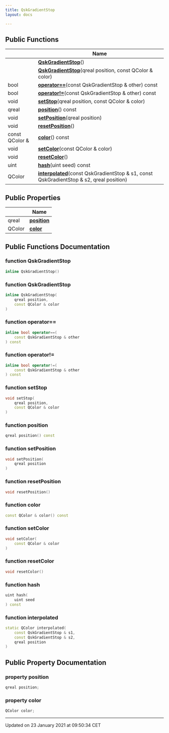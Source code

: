 ```yaml
---
title: QskGradientStop
layout: docs

---
```





## Public Functions

|                | Name           |
| -------------- | -------------- |
| | **[QskGradientStop](/docs/classes/class_qsk_gradient_stop/#function-qskgradientstop)**() |
| | **[QskGradientStop](/docs/classes/class_qsk_gradient_stop/#function-qskgradientstop)**(qreal position, const QColor & color) |
| bool | **[operator==](/docs/classes/class_qsk_gradient_stop/#function-operator==)**(const QskGradientStop & other) const |
| bool | **[operator!=](/docs/classes/class_qsk_gradient_stop/#function-operator!=)**(const QskGradientStop & other) const |
| void | **[setStop](/docs/classes/class_qsk_gradient_stop/#function-setstop)**(qreal position, const QColor & color) |
| qreal | **[position](/docs/classes/class_qsk_gradient_stop/#function-position)**() const |
| void | **[setPosition](/docs/classes/class_qsk_gradient_stop/#function-setposition)**(qreal position) |
| void | **[resetPosition](/docs/classes/class_qsk_gradient_stop/#function-resetposition)**() |
| const QColor & | **[color](/docs/classes/class_qsk_gradient_stop/#function-color)**() const |
| void | **[setColor](/docs/classes/class_qsk_gradient_stop/#function-setcolor)**(const QColor & color) |
| void | **[resetColor](/docs/classes/class_qsk_gradient_stop/#function-resetcolor)**() |
| uint | **[hash](/docs/classes/class_qsk_gradient_stop/#function-hash)**(uint seed) const |
| QColor | **[interpolated](/docs/classes/class_qsk_gradient_stop/#function-interpolated)**(const QskGradientStop & s1, const QskGradientStop & s2, qreal position) |

## Public Properties

|                | Name           |
| -------------- | -------------- |
| qreal | **[position](/docs/classes/class_qsk_gradient_stop/#property-position)**  |
| QColor | **[color](/docs/classes/class_qsk_gradient_stop/#property-color)**  |

## Public Functions Documentation

### function QskGradientStop

```cpp
inline QskGradientStop()
```


### function QskGradientStop

```cpp
inline QskGradientStop(
    qreal position,
    const QColor & color
)
```


### function operator==

```cpp
inline bool operator==(
    const QskGradientStop & other
) const
```


### function operator!=

```cpp
inline bool operator!=(
    const QskGradientStop & other
) const
```


### function setStop

```cpp
void setStop(
    qreal position,
    const QColor & color
)
```


### function position

```cpp
qreal position() const
```


### function setPosition

```cpp
void setPosition(
    qreal position
)
```


### function resetPosition

```cpp
void resetPosition()
```


### function color

```cpp
const QColor & color() const
```


### function setColor

```cpp
void setColor(
    const QColor & color
)
```


### function resetColor

```cpp
void resetColor()
```


### function hash

```cpp
uint hash(
    uint seed
) const
```


### function interpolated

```cpp
static QColor interpolated(
    const QskGradientStop & s1,
    const QskGradientStop & s2,
    qreal position
)
```


## Public Property Documentation

### property position

```cpp
qreal position;
```


### property color

```cpp
QColor color;
```


-------------------------------

Updated on 23 January 2021 at 09:50:34 CET